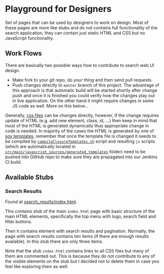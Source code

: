 # Playground for Designers

Set of pages that can be used by designers to work on design. Most of these pages are more like stubs and do not contains full functionality of the search application, they can contain just static HTML and CSS but no JavaScript functionality.

## Work Flows

There are basically two possible ways how to contribute to search web UI design.

- Make fork to your git repo, do _your thing_ and then send pull requests.
- Push changes directly to `master` branch of this project. The advantage of this approach is that automatic build will be started shortly after change push and once it is finished you could verify how the changes play out in live application. On the other hand it might require changes in some JS code as well. More on this below...

Generally, [css files][css_files] can be changes directly, however, if the change requires update of HTML (e.g. add new element, class, id, …) then keep in mind that most of the HTML is generated dynamically thus appropriate change in code is needed. In majority of the cases the HTML is generated by one of [soy templates][soy_templates], remember that once the template file is changed it needs to be compiled by [`compileClosureTemplates.sh`][compileClosureTemplates.sh] script and resulting `js` scripts (which are automatically located in [`src/main/javascript_sources/generated_templates`][generated_templates] folder) need to be pushed into GitHub repo to make sure they are propagated into our Jenkins CI build.

[css_files]: ../css
[soy_templates]: ../../../main/soy_templates
[compileClosureTemplates.sh]: ../../../../compileClosureTemplates.sh
[generated_templates]: ../../javascript_source/generated_templates

## Available Stubs

### Search Results

Found at [search_results/index.html](./search_results/index.html).

This contains stub of the main `index.html` page with basic structure of the main HTML elements, specifically the top menu with logo, search field and filter buttons.

Then it contains element with search results and pagination. Normally, the page with search results contains ten items (if there are enough results available). In this stub there are only three items.

Note that the stub `index.html` contains links to all CSS files but many of them are commented out. This is because they do not contribute to any of the visible elements on the stub but I decided not to delete them in case you feel like exploring them as well.
